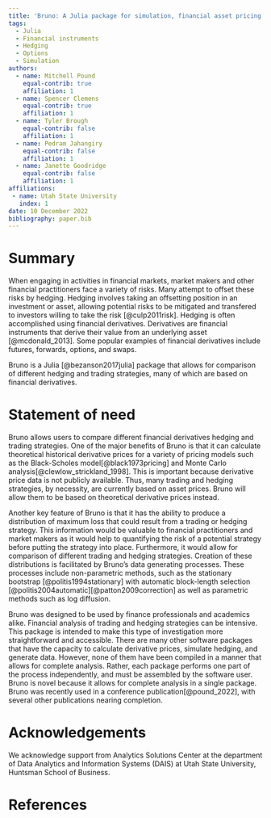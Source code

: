 ```yaml
---
title: 'Bruno: A Julia package for simulation, financial asset pricing and delta hedging'
tags:
  - Julia
  - Financial instruments
  - Hedging 
  - Options
  - Simulation
authors:
  - name: Mitchell Pound
    equal-contrib: true
    affiliation: 1
  - name: Spencer Clemens
    equal-contrib: true 
    affiliation: 1
  - name: Tyler Brough
    equal-contrib: false
    affiliation: 1
  - name: Pedram Jahangiry
    equal-contrib: false
    affiliation: 1
  - name: Janette Goodridge
    equal-contrib: false
    affiliation: 1
affiliations:
 - name: Utah State University
   index: 1
date: 10 December 2022
bibliography: paper.bib
---
```


# Summary

When engaging in activities in financial markets, market makers and other financial practitioners face a variety of risks. Many attempt to offset these risks by hedging. Hedging involves taking an offsetting position in an investment or asset, allowing potential risks to be mitigated and transfered to investors willing to take the risk [@culp2011risk]. Hedging is often accomplished using financial derivatives. Derivatives are financial instruments that derive their value from an underlying asset [@mcdonald_2013]. Some popular examples of financial derivatives include futures, forwards, options, and swaps.

Bruno is a Julia [@bezanson2017julia] package that allows for comparison of different hedging and trading strategies, many of which are based on financial derivatives.

# Statement of need

Bruno allows users to compare different financial derivatives hedging and trading strategies. One of the major benefits of Bruno is that it can calculate theoretical historical derivative prices for a variety of pricing models such as the Black-Scholes model[@black1973pricing] and Monte Carlo analysis[@clewlow_strickland_1998]. This is important because derivative price data is not publicly available. Thus, many trading and hedging strategies, by necessity, are currently based on asset prices. Bruno will allow them to be based on theoretical derivative prices instead.

Another key feature of Bruno is that it has the ability to produce a distribution of maximum loss that could result from a trading or hedging strategy. This information would be valuable to financial practitioners and market makers as it would help to quantifying the risk of a potential strategy before putting the strategy into place. Furthermore, it would allow for comparison of different trading and hedging strategies. Creation of these distributions is facilitated by Bruno’s data generating processes. These processes include non-parametric methods, such as the stationary bootstrap [@politis1994stationary] with automatic block-length selection [@politis2004automatic][@patton2009correction] as well as parametric methods such as log diffusion.

Bruno was designed to be used by finance professionals and academics alike. Financial analysis of trading and hedging strategies can be intensive. This package is intended to make this type of investigation more straightforward and accessible. There are many other software packages that have the capacity to calculate derivative prices, simulate hedging, and generate data. However, none of them have been compiled in a manner that allows for complete analysis. Rather, each package performs one part of the process independently, and must be assembled by the software user. Bruno is novel because it allows for complete analysis in a single package. Bruno was recently used in a conference publication[@pound_2022], with several other publications nearing completion.

# Acknowledgements

We acknowledge support from Analytics Solutions Center at the department of Data Analytics and Information Systems (DAIS) at Utah State University, Huntsman School of Business.

# References
